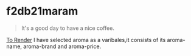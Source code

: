 # f2db21maram

> It's a good day to have a nice coffee.

[To Render](https://f2db21maram.onrender.com)
I have selected aroma as a varibales,it consists of its aroma-name, aroma-brand and aroma-price.
